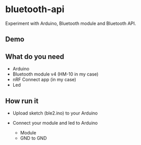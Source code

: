 # bluetooth-api
Experiment with Arduino, Bluetooth module and Bluetooth API.

## Demo

## What do you need
* Arduino
* Bluetooth module v4 (HM-10 in my case)
* nRF Connect app (in my case)
* Led

## How run it
* Upload sketch (ble2.ino) to your Arduino

* Connect your module and led to Arduino
  * Module
   * GND to GND

